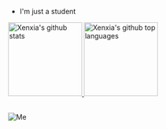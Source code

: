 - I'm just a student

<a href="https://github.com/Xenxia">
  <img height="150px" src="https://github-readme-stats.vercel.app/api?username=Xenxia&show_icons=true&theme=chartreuse-dark&count_private=true" alt="Xenxia's github stats" />
  <img height="150px" src="https://github-readme-stats.vercel.app/api/top-langs?username=Xenxia&theme=chartreuse-dark&layout=compact" alt="Xenxia's github top languages" />
</a>
<br/><br/>

![Me](https://img.shields.io/badge/Me-2.0-brightgreen?style=flat)

